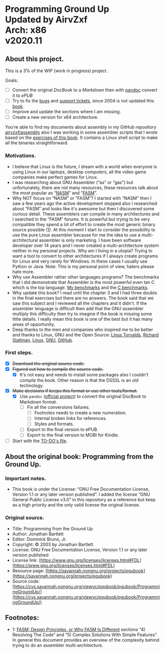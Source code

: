 # Programming Ground Up <br> Updated by AirvZxf <br> Arch: x86 <br>v2020.11

## About this project.

This is a 3% of the WIP (work in progress) project.

Goals:

- [ ] Convert the original _DocBook_ to a _Markdown_ then with [pandoc](https://pandoc.org/) convert it to _ePUB_
- [ ] Try to fix the [bugs](https://savannah.nongnu.org/bugs/?group=pgubook) and [support tickets](https://savannah.nongnu.org/support/?group=pgubook), since 2004 is not updated this [book](https://savannah.nongnu.org/projects/pgubook).
- [ ] Improve and update the sections where I am missing.
- [ ] Create a new version for x64 architecture.

You're able to find my documents about assembly in my GitHub repository [airvzxf/assembly](https://github.com/airvzxf/assembly) also I was working in some assembler scripts that I wrote based on the [exercises of this book](https://github.com/airvzxf/assembly/tree/master/linux/gas/programmingGroundUp). It contains a Linux shell script to make all the binaries straightforward.

### Motivations.
- I believe that Linux is the future, I dream with a world when everyone is using Linux in our laptops, desktop computers, all the video game companies make perfect games for Linux.
- I was researching about GNU Assembler (“as” or “gas”) but unfortunately, there are not many resources, these resources talk about the most popular as “[NASM](https://nasm.us/)” and “[FASM](https://flatassembler.net/)”.
- Why NOT focus on “NASM” or “FASM”? I started with “NASM” then I saw a few years ago the active development stopped also I researched about “FASM” and looks like it's awesome but then I discovered some curious detail. These assemblers can compile in many architectures and I searched in the “FASM” forums. It is powerful but trying to be very compatible they spend a lot of effort to create the most generic binary source possible ([1](#1)). At this moment I start to consider the possibility to use the pure Linux assembler because for me the idea to use a multi-architectural assembler is only marketing. I have been software developer over 14  years and I never created a multi-architecture system neither in my personal projects. Why am I living in a utopia? Trying to want a tool to convert to other architectures if I always create programs for Linux and very rarely for Windows. In these cases I usually use Python or Java. Note: This is my personal point of view, haters please hate more.
- Why use Assembler rather other languages programs? The benchmarks that I did demonstrate that Assembler is the most powerful even tan C which is the top language. [My benchmarks](https://github.com/airvzxf/assembly/tree/master/linux/benchmark/fibonacci/without_print) and the [C benchmarks](https://benchmarksgame-team.pages.debian.net/benchmarksgame/fastest/cpp.html).
- Why update this book? I read until the chapter 3 and I had three doubts in the final exercises but there are no answers. The book said that we saw this subject and I reviewed all the chapters and it didn't. If the assembler language is difficult then add that the GNU assembler multiply this difficulty then try to imagine if the book is missing some little details. I really mean this book is one of the best but it has many areas of opportunity.
- Deep thanks to the men and companies who inspired me to be better and thanks to Linux, GNU and the Open Source: [Linus Torvalds](https://github.com/torvalds), [Richard Stallman](https://stallman.org/), [Linux](https://www.linux.org/), [GNU](https://www.gnu.org/), [GitHub](https://github.com/).

### First steps.
- [x] ~~Download the original source code.~~
- [x] ~~Figured out how to compile the source code.~~
  - [x] It's not easy and needs to install some packages also I couldn't compile the book. Other reason is that the DSSSL is an old technology.
- [x] ~~Make decisions if keeps this format or use other tools/format.~~
  - [x] Use `pandoc` ([official project](https://pandoc.org/)) to convert the original DocBook to Markdown format.
    - [ ] Fix all the conversions failures.
      - [ ] Footnotes needs to create a new numeration.
      - [ ] Internal broken links for references.
      - [ ] Styles and formats.
    - [ ] Export to the final version to ePUB.
    - [ ] Export to the final version to MOBI for Kindle.
- [ ] Start with the [TO-DO's file](TODO.md).

## About the original book: Programming from the Ground Up.

### Important notes.
- This book is under the License: “GNU Free Documentation License, Version 1.1 or any later version published”. I added the license “GNU General Public License v3.0” in this repository as a reference but keep as a high priority and the only valid license the original license.

### Original source.
- Title: Programming from the Ground Up
- Author: Jonathan Bartlett
- Editor: Dominick Bruno, Jr.
- Copyright: © 2003 by Jonathan Bartlett
- License: GNU Free Documentation License, Version 1.1 or any later version published
- License link: [https://www.gnu.org/licenses/licenses.html#FDL](https://www.gnu.org/licenses/licenses.html#FDL)
- Resource page: [https://savannah.nongnu.org/projects/pgubook](https://savannah.nongnu.org/projects/pgubook)
- Source code: [https://cvs.savannah.nongnu.org/viewvc/pgubook/pgubook/ProgrammingGroundUp/](https://cvs.savannah.nongnu.org/viewvc/pgubook/pgubook/ProgrammingGroundUp/)


## Footnotes:
- <span id="1">1</span>: [FASM: Design Principles, or Why FASM Is Different](https://board.flatassembler.net/topic.php?t=3197) sections “4) Resolving The Code” and “5) Complex Solutions With Simple Features”. In general this document provides an overview of the complexity behind trying to do an assembler multi-architecture.
